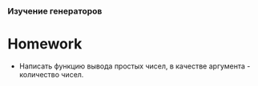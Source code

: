 ### Изучение генераторов
# Homework
 * Написать функцию вывода простых чисел, в качестве аргумента - количество чисел.